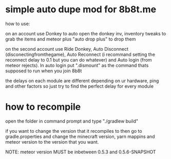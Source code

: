 # simple auto dupe mod for 8b8t.me 

how to use:

on an account use Donkey to auto open the donkey inv, inventory tweaks to grab the items and meteor plus "auto drop plus" to drop them

on the second account use Ride Donkey, Auto Disconnect (disconectingfromthegame), Auto Reconnect (i recommand setting the reconnect delay to 0.1 but you can do whatever) and Auto login (from meteor rejects). In auto login put ".dismount" as the command thats supposed to run when you join 8b8t

the delays on each module are different depending on ur hardware, ping and other factors so just try to find the perfect delay for every module

# how to recompile

open the folder in command prompt and type "./gradlew build"


if you want to change the version that it recompiles to then go to gradle.properties and change the minecraft version, yarn mappins and meteor version to the version that you want.

NOTE: meteor version MUST be inbetween 0.5.3 and 0.5.6-SNAPSHOT
